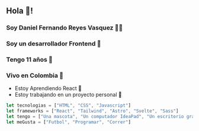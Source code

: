 ## Hola 🤚!
### Soy Daniel Fernando Reyes Vasquez 👨‍💻
### Soy un desarrollador Frontend 🚀
### Tengo 11 años 🎂
### Vivo en Colombia 🏬

- Estoy Aprendiendo React 🎉
- Estoy trabajando en un proyecto personal 🧸
  
```javascript
let tecnologias = ["HTML", "CSS", "Javascript"]
let frameworks = ["React", "Tailwind", "Astro", "Svelte", "Sass"]
let tengo = ["Una mascota", "Un computador IdeaPad", "Un escritorio grande"]
let meGusta = ["Futbol", "Programar", "Correr"]
```











  


